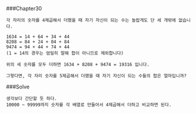 ###Chapter30

    각 자리의 숫자를 4제곱해서 더했을 때 자기 자신이 되는 수는 놀랍게도 단 세 개밖에 없습니다.

    1634 = 14 + 64 + 34 + 44
    8208 = 84 + 24 + 04 + 84
    9474 = 94 + 44 + 74 + 44
    (1 = 14의 경우는 엄밀히 말해 합이 아니므로 제외합니다)

    위의 세 숫자를 모두 더하면 1634 + 8208 + 9474 = 19316 입니다.

    그렇다면, 각 자리 숫자를 5제곱해서 더했을 때 자기 자신이 되는 수들의 합은 얼마입니까?

###Solve

    생각보다 간단할 듯 하다.
    10000 ~ 99999까지 숫자를 각 배열로 만들어서 4제곱해서 더하고 비교하면 된다.
